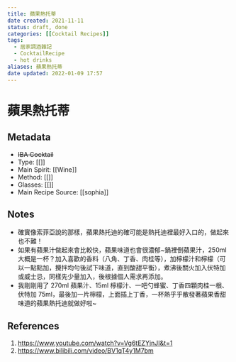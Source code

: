 ```yaml
---
title: 蘋果熱托蒂
date created: 2021-11-11
status: draft, done
categories: [[Cocktail Recipes]]
tags:
  - 居家調酒雜記
  - CocktailRecipe
  - hot drinks
aliases: 蘋果熱托蒂
date updated: 2022-01-09 17:57
---
```


# 蘋果熱托蒂

## Metadata

- ~~IBA Cocktail~~
- Type: [[]]
- Main Spirit: [[Wine]]
- Method: [[]]
- Glasses: [[]]
- Main Recipe Source: [[sophia]]

## Notes

- 確實像索菲亞說的那樣，蘋果熱托迪的確可能是熱托迪裡最好入口的，做起來也不難！
- 如果有蘋果汁做起來會比較快，蘋果味道也會很濃郁~鍋裡倒蘋果汁，250ml 大概是一杯？加入喜歡的香料（八角、丁香、肉桂等），加檸檬汁和檸檬（可以一點點加，攪拌均勻後試下味道，直到酸甜平衡），煮沸後關火加入伏特加或威士忌，同樣先少量加入，後根據個人需求再添加。
- 我剛剛用了 270ml 蘋果汁、15ml 檸檬汁、一吧勺蜂蜜、丁香四顆肉桂一根、伏特加 75ml，最後加一片檸檬，上面插上丁香，一杯熱乎乎散發著蘋果香甜味道的蘋果熱托迪就做好啦~

## References

1. <https://www.youtube.com/watch?v=Vg6tEZYjnJI&t=1>
2. <https://www.bilibili.com/video/BV1qT4y1M7bm>
